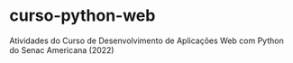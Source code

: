 # curso-python-web
 Atividades do Curso de Desenvolvimento de Aplicações Web com Python do Senac Americana (2022)
